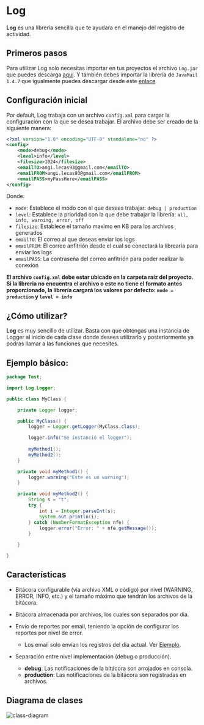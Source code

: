 # Log
**Log** es una libreria sencilla que te ayudara en el manejo del registro de actividad.

## Primeros pasos

Para utilizar Log solo necesitas importar en tus proyectos el archivo `Log.jar` que puedes descarga [aquí](https://drive.google.com/open?id=1tOjR6zdexpncdnSsdTiNvBCfdj13L7Bt). Y también debes importar la librería de `JavaMail 1.4.7` que igualmente puedes descargar desde este [enlace](https://mvnrepository.com/artifact/javax.mail/mail/1.4.7).

## Configuración inicial

Por default, Log trabaja con un archivo `config.xml` para cargar la configuración con la que se desea trabajar.
El archivo debe ser creado de la siguiente manera:
```xml
<?xml version="1.0" encoding="UTF-8" standalone="no" ?>
<config>
	<mode>debug</mode>
	<level>info</level>
	<filesize>1024</filesize>	
	<emailTO>angi.lecas93@gmail.com</emailTO>
	<emailFROM>angi.lecas93@gmail.com</emailFROM>
	<emailPASS>myPassHere</emailPASS>
</config>
```
Donde:
* `mode`: Establece el modo con el que desees trabajar: `debug | production`
* `level`: Establece la prioridad con la que debe trabajar la librería: `all, info, warning, error, off`
* `filesize`: Establece el tamaño maximo en KB para los archivos generados
* `emailTO`: El correo al que deseas enviar los logs
* `emailFROM`: El correo anfitrión desde el cual se conectará la librearía para enviar los logs
* `emailPASS`: La contraseña del correo anfitrión para poder realizar la conexión

**El archivo `config.xml` debe estar ubicado en la carpeta raíz del proyecto.**
**Si la libreria no encuentra el archivo o este no tiene el formato antes proporcionado, la librería cargará los valores por defecto: `mode = production` y `level = info`**

## ¿Cómo utilizar?

**Log** es muy sencillo de utilizar. Basta con que obtengas una instancia de Logger al inicio de cada clase donde desees utilizarlo y  posteriormente ya podras llamar a las funciones que necesites.

## Ejemplo básico:
```Java
package Test;

import Log.Logger;

public class MyClass {

	private Logger logger;

	public MyClass() {
		logger = Logger.getLogger(MyClass.class);

		logger.info("Se instanció el logger");
		
		myMethod1();
		myMethod2();
	}

	private void myMethod1() {
		logger.warning("Este es un warning");
	}

	private void myMethod2() {
		String s = "t";
		try {
			int i = Integer.parseInt(s);
			System.out.println(i);
		} catch (NumberFormatException nfe) {
			logger.error("Error: " + nfe.getMessage());
		}

	}

}
```

## Características

* Bitácora configurable (via archivo XML o código) por nivel (WARNING, ERROR, INFO, etc.) y el 
tamaño máximo que tendrán los archivos de la bitácora.

* Bitácora almacenada por archivos, los cuales son separados por 
día.

* Envío de reportes por email, teniendo la opción de configurar los reportes por nivel de error.
	* Los email solo envian los registros del dia actual. Ver [Ejemplo](https://github.com/lecas93/Log/blob/master/src/Test/Main.java).

* Separación entre nivel implementación (debug o producción).
	* **debug**: Las notificaciones de la bitácora son arrojados en consola.
	* **production**:  Las notificaciones de la bitácora son registradas en archivos.

<!--
### Clase x
* Descripción:
* Dependencias: Dependencias con otras clases: <<Listar las asociaciones, nombre y descripción
* Atributos: Enumerarlas y adicionar el nombre, tipo, visibilidad, valor por omisión y descripción.
* Funciones: Enumerarlas y adicionar el nombre, listado de argumentos con su tipo, valor de retorno, visibilidad, si es función pública mencionar el servicio que esta implementando (componente e interface de salida) y descripción.
-->
	
## Diagrama de clases

![class-diagram](https://i.imgur.com/2OxSEQb.png)
